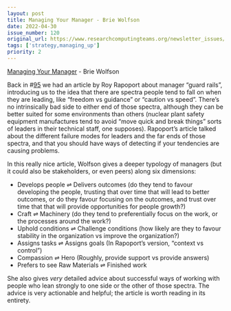 ```yaml
---
layout: post
title: Managing Your Manager - Brie Wolfson
date: 2022-04-30
issue_number: 120
original_url: https://www.researchcomputingteams.org/newsletter_issues/0120
tags: ['strategy,managing_up']
priority: 2
---
```


<!-- markdownlint-disable MD033 -->
<!-- markdownlint-disable MD041 -->
<!-- markdownlint-disable MD049 -->

[Managing Your Manager](https://every.to/superorganizers/managing-your-manager) - Brie Wolfson

Back in #[95](https://www.researchcomputingteams.org/newsletter_issues/0095) we had an article by Roy Rapoport about manager “guard rails”, introducing us to the idea that there are spectra people tend to fall on when they are leading, like “freedom vs guidance” or “caution vs speed”.  There’s no intrinsically bad side to either end of those spectra, although they can be better suited for some environments than others (nuclear plant safety equipment manufactures tend to avoid “move quick and break things” sorts of leaders in their technical staff, one supposes).  Rapoport’s article talked about the different failure modes for leaders and the far ends of those spectra, and that you should have ways of detecting if your tendencies are causing problems.

In this really nice article, Wolfson gives a deeper typology of managers (but it could also be stakeholders, or even peers) along six dimensions:

- Develops people  ⇌ Delivers outcomes (do they tend to favour developing the people, trusting that over time that will lead to better outcomes, or do they favour focusing on the outcomes, and trust over time that that will provide opportunities for people growth?)
- Craft ⇌ Machinery (do they tend to preferentially focus on the work, or the processes around the work?)
- Uphold conditions ⇌ Challenge conditions (how likely are they to favour stability in the organization vs improve the organization?)
- Assigns tasks ⇌ Assigns goals (In Rapoport’s version, “context vs control”)
- Compassion ⇌ Hero (Roughly, provide support vs provide answers)
- Prefers to see Raw Materials ⇌ Finished work

She also gives *very* detailed advice about successful ways of working with people who lean strongly to one side or the other of those spectra.  The advice is very actionable and helpful; the article is worth reading in its entirety.
